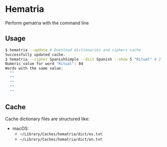 # Hematria

Perform gematria with the command line

## Usage

```bash
$ hematria --update # Download dictionaries and ciphers cache
Successfully updated cache.
$ hematria --cipher SpanishSimple --dict Spanish --show 5 "Ritual" # If cache is not present, the program errors.
Numeric value for word "Ritual": 84
Words with the same value:
  ""
  ""
  ""
  ""
  ""
```

## Cache

Cache dictionary files are structured like:

- macOS:
  - `~/Library/Caches/hematria/dict/es.txt`
  - `~/Library/Caches/hematria/dict/en.txt`
